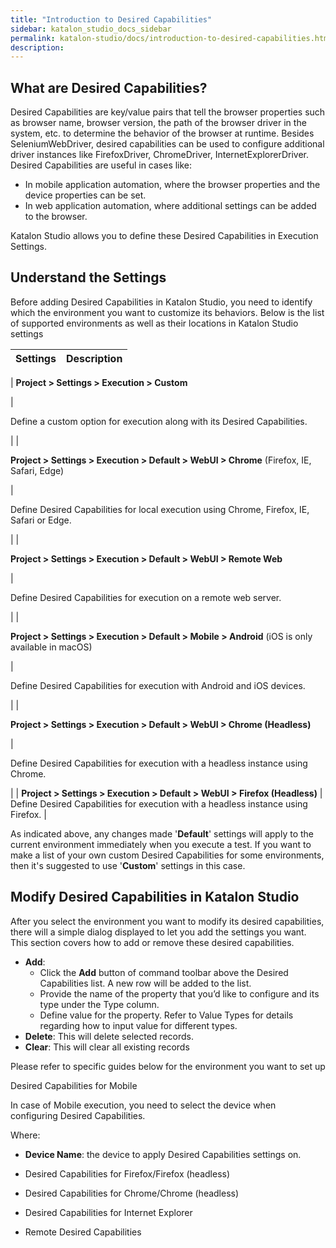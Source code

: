 ```yaml
---
title: "Introduction to Desired Capabilities" 
sidebar: katalon_studio_docs_sidebar
permalink: katalon-studio/docs/introduction-to-desired-capabilities.html 
description: 
---
```

What are Desired Capabilities?
------------------------------

Desired Capabilities are key/value pairs that tell the browser properties such as browser name, browser version, the path of the browser driver in the system, etc. to determine the behavior of the browser at runtime. Besides SeleniumWebDriver, desired capabilities can be used to configure additional driver instances like FirefoxDriver, ChromeDriver, InternetExplorerDriver. Desired Capabilities are useful in cases like:

*   In mobile application automation, where the browser properties and the device properties can be set.
*   In web application automation, where additional settings can be added to the browser.

Katalon Studio allows you to define these Desired Capabilities in Execution Settings.

Understand the Settings
-----------------------

Before adding Desired Capabilities in Katalon Studio, you need to identify which the environment you want to customize its behaviors. Below is the list of supported environments as well as their locations in Katalon Studio settings

| Settings | Description |
| --- | --- |
| 
**Project > Settings > Execution > Custom**



 | 

Define a custom option for execution along with its Desired Capabilities.



 |
| 

**Project > Settings > Execution > Default > WebUI > Chrome** (Firefox, IE, Safari, Edge)



 | 

Define Desired Capabilities for local execution using Chrome, Firefox, IE, Safari or Edge.



 |
| 

****Project > Settings >** Execution > Default > WebUI > Remote Web**



 | 

Define Desired Capabilities for execution on a remote web server.



 |
| 

****Project > Settings >** Execution > Default > Mobile > Android** (iOS is only available in macOS)



 | 

Define Desired Capabilities for execution with Android and iOS devices.



 |
| 

****Project > Settings >** Execution > Default > WebUI > Chrome (Headless)**



 | 

Define Desired Capabilities for execution with a headless instance using Chrome.



 |
| ****Project > Settings >** Execution > Default > WebUI > Firefox (Headless)** | Define Desired Capabilities for execution with a headless instance using Firefox. |

As indicated above, any changes made '**Default**' settings will apply to the current environment immediately when you execute a test. If you want to make a list of your own custom Desired Capabilities for some environments, then it's suggested to use '**Custom**' settings in this case.

Modify Desired Capabilities in Katalon Studio
---------------------------------------------

After you select the environment you want to modify its desired capabilities, there will a simple dialog displayed to let you add the settings you want. This section covers how to add or remove these desired capabilities. 

*   **Add**:
    *   Click the **Add** button of command toolbar above the Desired Capabilities list. A new row will be added to the list.
    *   Provide the name of the property that you’d like to configure and its type under the Type column.
    *   Define value for the property. Refer to Value Types for details regarding how to input value for different types.
*   **Delete**: This will delete selected records.
*   **Clear**: This will clear all existing records

Please refer to specific guides below for the environment you want to set up

Desired Capabilities for Mobile

In case of Mobile execution, you need to select the device when configuring Desired Capabilities.

Where:

*   **Device Name**: the device to apply Desired Capabilities settings on.

*   Desired Capabilities for Firefox/Firefox (headless)
*   Desired Capabilities for Chrome/Chrome (headless)
*   Desired Capabilities for Internet Explorer
*   Remote Desired Capabilities